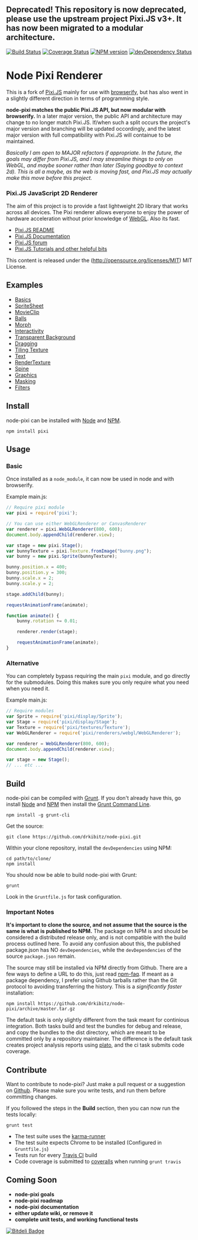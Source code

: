 ## Deprecated! This repository is now deprecated, please use the upstream project Pixi.JS v3+. It has now been migrated to a modular architecture.

[![Build Status](https://secure.travis-ci.org/drkibitz/node-pixi.svg?branch=master)](http://travis-ci.org/drkibitz/node-pixi?branch=master)
[![Coverage Status](https://coveralls.io/repos/drkibitz/node-pixi/badge.svg?branch=master)](https://coveralls.io/r/drkibitz/node-pixi?branch=master)
[![NPM version](https://badge.fury.io/js/pixi.svg)](http://badge.fury.io/js/pixi)
[![devDependency Status](https://david-dm.org/drkibitz/node-pixi/dev-status.svg)](https://david-dm.org/drkibitz/node-pixi#info=devDependencies)

# Node Pixi Renderer

This is a fork of [Pixi.JS](https://github.com/GoodBoyDigital/pixi.js) mainly for use with [browserify](http://browserify.org/), but has also went in a slightly different direction in terms of programming style.

**node-pixi matches the public Pixi.JS API, but now modular with browserify.** In a later major version, the public API and architecture may change to no longer match Pixi.JS. If/when such a split occurs the project's major version and branching will be updated occordingly, and the latest major version with full compatibility with Pixi.JS will containue to be maintained.

*Basically I am open to MAJOR refactors if appropriate. In the future, the goals may differ from Pixi.JS, and I may streamline things to only on WebGL, and maybe sooner rather than later (Saying goodbye to context 2d). This is all a maybe, as the web is moving fast, and Pixi.JS may actually make this move before this project.*

### Pixi.JS JavaScript 2D Renderer

The aim of this project is to provide a fast lightweight 2D library that works across all devices. The Pixi renderer allows everyone to enjoy the power of hardware acceleration without prior knowledge of [WebGL](http://en.wikipedia.org/wiki/WebGL). Also its fast.

- [Pixi.JS README](https://github.com/GoodBoyDigital/pixi.js/blob/master/README.md)
- [Pixi.JS Documentation](http://www.goodboydigital.com/pixijs/docs/)
- [Pixi.JS forum](http://www.html5gamedevs.com/forum/15-pixijs/)
- [Pixi.JS Tutorials and other helpful bits](https://github.com/GoodBoyDigital/pixi.js/wiki/Resources)

This content is released under the (http://opensource.org/licenses/MIT) MIT License.

## Examples

- [Basics](http://drkibitz.github.io/node-pixi/example/1-basics/)
- [SpriteSheet](http://drkibitz.github.io/node-pixi/example/2-sprite-sheet/)
- [MovieClip](http://drkibitz.github.io/node-pixi/example/3-movie-clip/)
- [Balls](http://drkibitz.github.io/node-pixi/example/4-balls/)
- [Morph](http://drkibitz.github.io/node-pixi/example/5-morph/)
- [Interactivity](http://drkibitz.github.io/node-pixi/example/6-interactivity/)
- [Transparent Background](http://drkibitz.github.io/node-pixi/example/7-transparent-background/)
- [Dragging](http://drkibitz.github.io/node-pixi/example/8-dragging/)
- [Tiling Texture](http://drkibitz.github.io/node-pixi/example/9-tiling-texture/)
- [Text](http://drkibitz.github.io/node-pixi/example/10-text/)
- [RenderTexture](http://drkibitz.github.io/node-pixi/example/11-render-texture/)
- [Spine](http://drkibitz.github.io/node-pixi/example/12-spine/)
- [Graphics](http://drkibitz.github.io/node-pixi/example/13-graphics/)
- [Masking](http://drkibitz.github.io/node-pixi/example/14-masking/)
- [Filters](http://drkibitz.github.io/node-pixi/example/15-filters/)

## Install

node-pixi can be installed with [Node](http://nodejs.org/) and [NPM](https://npmjs.org/).

```shell
npm install pixi
```

## Usage

### Basic

Once installed as a `node_module`, it can now be used in node and with browserify.

Example main.js:
```javascript
// Require pixi module
var pixi = require('pixi');

// You can use either WebGLRenderer or CanvasRenderer
var renderer = pixi.WebGLRenderer(800, 600);
document.body.appendChild(renderer.view);

var stage = new pixi.Stage();
var bunnyTexture = pixi.Texture.fromImage("bunny.png");
var bunny = new pixi.Sprite(bunnyTexture);

bunny.position.x = 400;
bunny.position.y = 300;
bunny.scale.x = 2;
bunny.scale.y = 2;

stage.addChild(bunny);

requestAnimationFrame(animate);

function animate() {
	bunny.rotation += 0.01;

	renderer.render(stage);

	requestAnimationFrame(animate);
}
```

### Alternative

You can completely bypass requiring the main `pixi` module, and go directly for the submodules. Doing this makes sure you only require what you need when you need it.

Example main.js:
```javascript
// Require modules
var Sprite = require('pixi/display/Sprite');
var Stage = require('pixi/display/Stage');
var Texture = require('pixi/textures/Texture');
var WebGLRenderer = require('pixi/renderers/webgl/WebGLRenderer');

var renderer = WebGLRenderer(800, 600);
document.body.appendChild(renderer.view);

var stage = new Stage();
// ... etc ...
```

## Build

node-pixi can be compiled with [Grunt](http://gruntjs.com/). If you don't already have this, go install [Node](http://nodejs.org/) and [NPM](https://npmjs.org/) then install the [Grunt Command Line](http://gruntjs.com/getting-started).
```shell
npm install -g grunt-cli
```

Get the source:
```shell
git clone https://github.com/drkibitz/node-pixi.git
```

Within your clone repository, install the `devDependencies` using NPM:
```shell
cd path/to/clone/
npm install
```

You should now be able to build node-pixi with Grunt:
```
grunt
```

Look in the `Gruntfile.js` for task configuration.

### Important Notes

**It's important to clone the source, and not assume that the source is the same is what is published to NPM.** The package on NPM is and should be considered a distributed release only, and is not compatible with the build process outlined here. To avoid any confusion about this, the published package.json has NO `devDependencies`, while the `devDependencies` of the source `package.json` remain.

The source may still be installed via NPM directly from Github. There are a few ways to define a URL to do this, just read [npm-faq](https://npmjs.org/doc/faq.html). If meant as a package dependency, I prefer using Github tarballs rather than the Git protocol to avoiding transferring the history. This is a *significantly faster* installation:
```shell
npm install https://github.com/drkibitz/node-pixi/archive/master.tar.gz
```

The default task is only slightly different from the task meant for continious integration. Both tasks build and test the bundles for debug and release, and copy the bundles to the dist directory, which are meant to be committed only by a repository maintainer. The difference is the default task creates project analysis reports using [plato](https://github.com/es-analysis/plato), and the ci task submits code coverage.

## Contribute

Want to contribute to node-pixi? Just make a pull request or a suggestion on [Github](https://github.com/drkibitz/node-pixi/issues). Please make sure you write tests, and run them before committing changes.

If you followed the steps in the **Build** section, then you can now run the tests locally:
```
grunt test
```

- The test suite uses the [karma-runner](http://karma-runner.github.io/0.10/index.html)
- The test suite expects Chrome to be installed (Configured in `Gruntfile.js`)
- Tests run for every [Travis CI](https://travis-ci.org/) build
- Code coverage is submitted to [coveralls](https://coveralls.io/) when running `grunt travis`

## Coming Soon

- **node-pixi goals**
- **node-pixi roadmap**
- **node-pixi documentation**
- **either update wiki, or remove it**
- **complete unit tests, and working functional tests**


[![Bitdeli Badge](https://d2weczhvl823v0.cloudfront.net/drkibitz/node-pixi/trend.png)](https://bitdeli.com/free "Bitdeli Badge")

